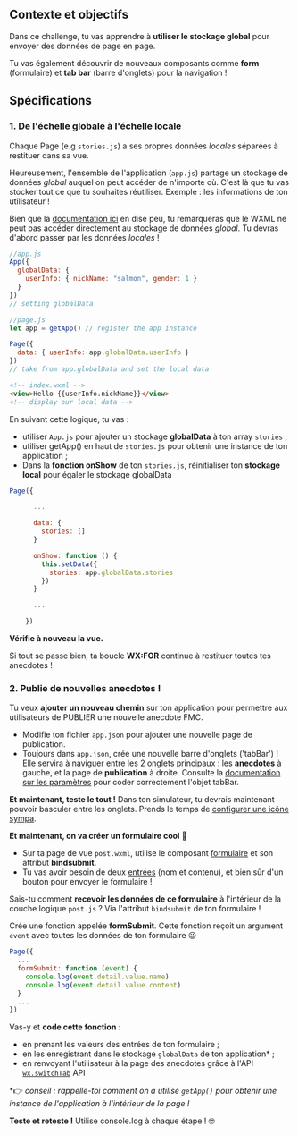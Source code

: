 ## Contexte et objectifs

Dans ce challenge, tu vas apprendre à **utiliser le stockage global** pour envoyer des données de page en page.

Tu vas également découvrir de nouveaux composants comme **form** (formulaire) et **tab bar** (barre d'onglets) pour la navigation !

## Spécifications

### 1. De l'échelle globale à l'échelle locale

Chaque Page (e.g `stories.js`) a ses propres données *locales* séparées à restituer dans sa vue.

Heureusement, l'ensemble de l'application (`app.js`) partage un stockage de données *global* auquel on peut accéder de n'importe où. C'est là que tu vas stocker tout ce que tu souhaites réutiliser. Exemple : les informations de ton utilisateur !

Bien que la [documentation ici](https://developers.weixin.qq.com/miniprogram/en/dev/framework/app-service/app.html) en dise peu, tu remarqueras que le WXML ne peut pas accéder directement au stockage de données *global*. Tu devras d'abord passer par les données *locales* !

```js
//app.js
App({
  globalData: {
  	userInfo: { nickName: "salmon", gender: 1 }
  }
})
// setting globalData
```

```js
//page.js
let app = getApp() // register the app instance

Page({
  data: { userInfo: app.globalData.userInfo }
})
// take from app.globalData and set the local data
```

```html
<!-- index.wxml -->
<view>Hello {{userInfo.nickName}}</view>
<!-- display our local data -->
```

En suivant cette logique, tu vas :

- utiliser `App.js` pour ajouter un stockage **globalData** à ton array `stories` ;
- utiliser getApp() en haut de `stories.js` pour obtenir une instance de ton application ;
- Dans la **fonction onShow** de ton `stories.js`, réinitialiser ton **stockage local** pour égaler le stockage globalData

```js
Page({

      ...

      data: {
        stories: []
      }

      onShow: function () {
        this.setData({
          stories: app.globalData.stories
        })
      }

      ...

    })
```

**Vérifie à nouveau la vue.**

Si tout se passe bien, ta boucle **WX:FOR** continue à restituer toutes tes anecdotes !

### 2. Publie de nouvelles anecdotes !

Tu veux **ajouter un nouveau chemin** sur ton application pour permettre aux utilisateurs de PUBLIER une nouvelle anecdote FMC.

- Modifie ton fichier `app.json` pour ajouter une nouvelle page de publication.
- Toujours dans `app.json`, crée une nouvelle barre d'onglets ('tabBar') ! Elle servira à naviguer entre les 2 onglets principaux : les **anecdotes** à gauche, et la page de **publication** à droite. Consulte la [documentation sur les paramètres](https://developers.weixin.qq.com/miniprogram/en/dev/framework/config.html) pour coder correctement l'objet tabBar.

**Et maintenant, teste le tout !** Dans ton simulateur, tu devrais maintenant pouvoir basculer entre les onglets. Prends le temps de [configurer une icône sympa](https://www.iconfont.cn/).

**Et maintenant, on va créer un formulaire cool** 🎨

- Sur ta page de vue `post.wxml`, utilise le composant [formulaire](https://developers.weixin.qq.com/miniprogram/en/dev/component/form.html) et son attribut **bindsubmit**.
- Tu vas avoir besoin de deux [entrées](https://developers.weixin.qq.com/miniprogram/en/dev/component/input.html) (nom et contenu), et bien sûr d'un bouton pour envoyer le formulaire !

Sais-tu comment **recevoir les données de ce formulaire** à l'intérieur de la couche logique `post.js` ? Via l'attribut `bindsubmit` de ton formulaire !

Crée une fonction appelée **formSubmit**. Cette fonction reçoit un argument `event` avec toutes les données de ton formulaire 😉

```js
Page({
  ...
  formSubmit: function (event) {
    console.log(event.detail.value.name)
    console.log(event.detail.value.content)
  }
  ...
})
```

Vas-y et **code cette fonction** :

- en prenant les valeurs des entrées de ton formulaire ;
- en les enregistrant dans le stockage `globalData` de ton application* ;
- en renvoyant l'utilisateur à la page des anecdotes grâce à l'API [`wx.switchTab`](https://developers.weixin.qq.com/miniprogram/en/dev/api/ui-navigate.html#wxswitchtabobject) API

*👉 *conseil : rappelle-toi comment on a utilisé `getApp()` pour obtenir une instance de l'application à l'intérieur de la page !*

**Teste et reteste !** Utilise console.log à chaque étape ! 🤓
